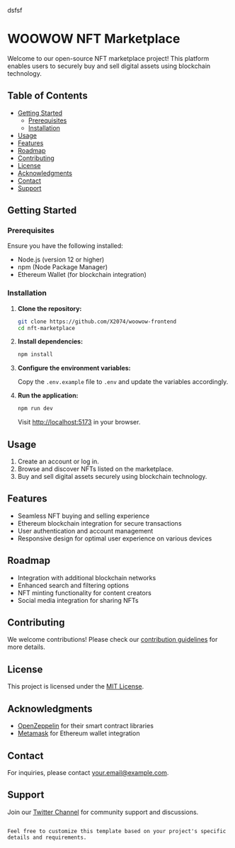 dsfsf
# WOOWOW NFT Marketplace

Welcome to our open-source NFT marketplace project! This platform enables users to securely buy and sell digital assets using blockchain technology.

## Table of Contents

- [Getting Started](#getting-started)
  - [Prerequisites](#prerequisites)
  - [Installation](#installation)
- [Usage](#usage)
- [Features](#features)
- [Roadmap](#roadmap)
- [Contributing](#contributing)
- [License](#license)
- [Acknowledgments](#acknowledgments)
- [Contact](#contact)
- [Support](#support)

## Getting Started

### Prerequisites

Ensure you have the following installed:

- Node.js (version 12 or higher)
- npm (Node Package Manager)
- Ethereum Wallet (for blockchain integration)

### Installation

1. **Clone the repository:**

   ```bash
   git clone https://github.com/X2074/woowow-frontend
   cd nft-marketplace
   ```

2. **Install dependencies:**

   ```bash
   npm install
   ```

3. **Configure the environment variables:**

   Copy the `.env.example` file to `.env` and update the variables accordingly.

4. **Run the application:**

   ```bash
   npm run dev
   ```

   Visit [http://localhost:5173](http://localhost:5173) in your browser.

## Usage

1. Create an account or log in.
2. Browse and discover NFTs listed on the marketplace.
3. Buy and sell digital assets securely using blockchain technology.

## Features

- Seamless NFT buying and selling experience
- Ethereum blockchain integration for secure transactions
- User authentication and account management
- Responsive design for optimal user experience on various devices

## Roadmap

- Integration with additional blockchain networks
- Enhanced search and filtering options
- NFT minting functionality for content creators
- Social media integration for sharing NFTs

## Contributing

We welcome contributions! Please check our [contribution guidelines](CONTRIBUTING.md) for more details.

## License

This project is licensed under the [MIT License](LICENSE).

## Acknowledgments

- [OpenZeppelin](https://openzeppelin.com/) for their smart contract libraries
- [Metamask](https://metamask.io/) for Ethereum wallet integration

## Contact

For inquiries, please contact [your.email@example.com](mailto:your.email@example.com).

## Support

Join our [Twitter Channel](https://twitter.com/WoowowGlobal) for community support and discussions.
```

Feel free to customize this template based on your project's specific details and requirements.